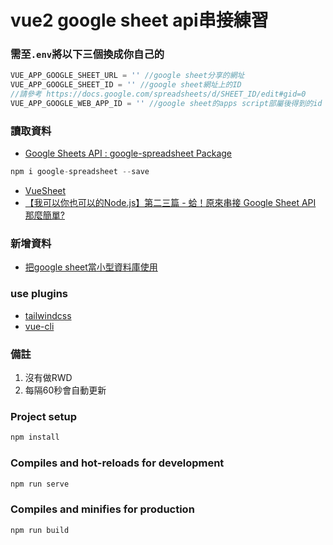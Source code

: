 # vue2 google sheet api串接練習

### 需至`.env`將以下三個換成你自己的
```javascript
VUE_APP_GOOGLE_SHEET_URL = '' //google sheet分享的網址
VUE_APP_GOOGLE_SHEET_ID = '' //google sheet網址上的ID
//請參考 https://docs.google.com/spreadsheets/d/SHEET_ID/edit#gid=0
VUE_APP_GOOGLE_WEB_APP_ID = '' //google sheet的apps script部屬後得到的id
```


### 讀取資料
 - [Google Sheets API : google-spreadsheet Package](https://www.npmjs.com/package/google-spreadsheet#examples)
  ```javascript
  npm i google-spreadsheet --save
  ```
 - [VueSheet](https://github.com/aminefreelancer/VueSheet)
 - [
【我可以你也可以的Node.js】第二三篇 - 蛤！原來串接 Google Sheet API 那麼簡單?](https://ithelp.ithome.com.tw/articles/10234325)

### 新增資料
- [把google sheet當小型資料庫使用](https://hackmd.io/@Yan06/HJpfmdgJj)

### use plugins
- [tailwindcss](https://tailwindcss.com/)
- [vue-cli](https://cli.vuejs.org/)

### 備註
1. 沒有做RWD
2. 每隔60秒會自動更新

### Project setup
```javascript
npm install
```

### Compiles and hot-reloads for development
```javascript
npm run serve
```

### Compiles and minifies for production
```javascript
npm run build
```